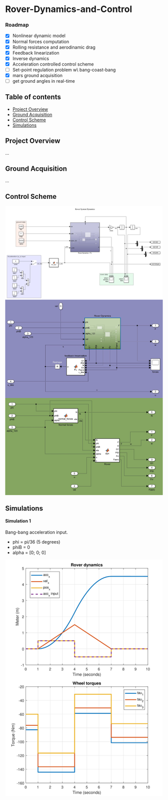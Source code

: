 # Rover-Dynamics-and-Control

### Roadmap
- [x] Nonlinear dynamic model
- [x] Normal forces computation
- [x] Rolling resistance and aerodinamic drag
- [x] Feedback linearization
- [x] Inverse dynamics
- [x] Acceleration controlled control scheme
- [ ] Set-point regulation problem w\ bang-coast-bang
- [x] mars ground acquisition
- [ ] get ground angles in real-time 

## Table of contents
* [Project Overview](#project-overview)
* [Ground Acquisition](#ground-acquisition)
* [Control Scheme](#control-scheme)
* [Simulations](#simulations)

## Project Overview
...

## Ground Acquisition
...

## Control Scheme
<img src="images/sim_scheme1.JPG"  align="center">
<img src="images/sim_scheme2.JPG"  align="center">
<img src="images/sim_scheme3.JPG"  align="center">

## Simulations

#### Simulation 1
Bang-bang acceleration input.
- phi = pi/36 (5 degrees)
- phiB = 0
- alpha = [0; 0; 0]

<img src="images/sim1/dynamics.jpg"  align="center">
<img src="images/sim1/torques.jpg"  align="center">
